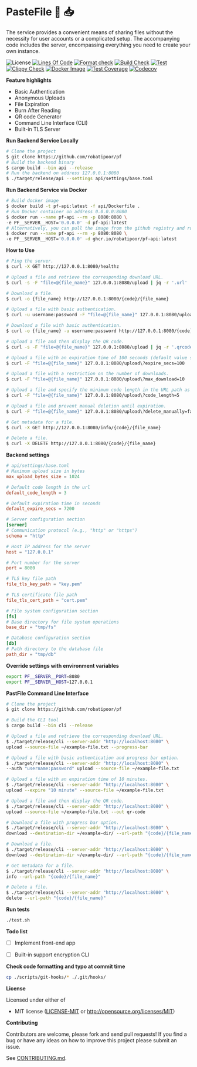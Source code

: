 # PasteFile 📁 📥
The service provides a convenient means of sharing files without the necessity for user accounts or a complicated setup. The accompanying code includes the server, encompassing everything you need to create your own instance.

![License](https://img.shields.io/github/license/robatipoor/pf)
[![Lines Of Code](https://tokei.rs/b1/github/robatipoor/pf?category=code)](https://github.com/robatipoor/pf)
[![Format check](https://github.com/robatipoor/pf/actions/workflows/code-formater.yml/badge.svg)](https://github.com/robatipoor/pf/actions/workflows/code-formater.yml)
[![Build Check](https://github.com/robatipoor/pf/actions/workflows/build-checker.yml/badge.svg)](https://github.com/robatipoor/pf/actions/workflows/build-checker.yml)
[![Test](https://github.com/robatipoor/pf/actions/workflows/test.yml/badge.svg)](https://github.com/robatipoor/pf/actions/workflows/test.yml)
[![Clippy Check](https://github.com/robatipoor/pf/actions/workflows/code-linter.yml/badge.svg)](https://github.com/robatipoor/pf/actions/workflows/code-linter.yml)
[![Docker Image](https://github.com/robatipoor/pf/actions/workflows/image-builder.yml/badge.svg)](https://github.com/robatipoor/pf/actions/workflows/image-builder.yml)
[![Test Coverage](https://github.com/robatipoor/pf/actions/workflows/test-coverage.yml/badge.svg)](https://github.com/robatipoor/pf/actions/workflows/test-coverage.yml)
[![Codecov](https://codecov.io/gh/robatipoor/pf/branch/main/graph/badge.svg?token=BIMUKRJPE7)](https://codecov.io/gh/robatipoor/pf)

**Feature highlights**

* Basic Authentication
* Anonymous Uploads
* File Expiration
* Burn After Reading
* QR code Generator
* Command Line Interface (CLI)
* Built-in TLS Server

**Run Backend Service Locally**

```sh
# Clone the project
$ git clone https://github.com/robatipoor/pf
# Build the backend binary
$ cargo build --bin api --release
# Run the backend on address 127.0.0.1:8080
$ ./target/release/api --settings api/settings/base.toml
```
**Run Backend Service via Docker**

```sh
# Build docker image
$ docker build -t pf-api:latest -f api/Dockerfile .
# Run Docker container on address 0.0.0.0:8080
$ docker run --name pf-api --rm -p 8080:8080 \
-e PF__SERVER__HOST='0.0.0.0' -d pf-api:latest
# Alternatively, you can pull the image from the github registry and run container
$ docker run --name pf-api --rm -p 8080:8080 \
-e PF__SERVER__HOST='0.0.0.0' -d ghcr.io/robatipoor/pf-api:latest
```

**How to Use**

```sh
# Ping the server.
$ curl -X GET http://127.0.0.1:8080/healthz

# Upload a file and retrieve the corresponding download URL.
$ curl -s -F "file=@{file_name}" 127.0.0.1:8080/upload | jq -r '.url'

# Download a file.
$ curl -o {file_name} http://127.0.0.1:8080/{code}/{file_name}

# Upload a file with basic authentication.
$ curl -u username:password -F "file=@{file_name}" 127.0.0.1:8080/upload

# Download a file with basic authentication.
$ curl -o {file_name} -u username:password http://127.0.0.1:8080/{code}/{file_name}

# Upload a file and then display the QR code.
$ curl -s -F "file=@{file_name}" 127.0.0.1:8080/upload | jq -r '.qrcode' | base64 -d; echo

# Upload a file with an expiration time of 100 seconds (default value specified in settings file).
$ curl -F "file=@{file_name}" 127.0.0.1:8080/upload\?expire_secs=100

# Upload a file with a restriction on the number of downloads.
$ curl -F "file=@{file_name}" 127.0.0.1:8080/upload\?max_download=10

# Upload a file and specify the minimum code length in the URL path as 5 (default value specified in settings file).
$ curl -F "file=@{file_name}" 127.0.0.1:8080/upload\?code_length=5

# Upload a file and prevent manual deletion until expiration.
$ curl -F "file=@{file_name}" 127.0.0.1:8080/upload\?delete_manually=false

# Get metadata for a file.
$ curl -X GET http://127.0.0.1:8080/info/{code}/{file_name}

# Delete a file.
$ curl -X DELETE http://127.0.0.1:8080/{code}/{file_name}
```

**Backend settings**

```toml
# api/settings/base.toml
# Maximum upload size in bytes
max_upload_bytes_size = 1024

# Default code length in the url
default_code_length = 3

# Default expiration time in seconds
default_expire_secs = 7200

# Server configuration section
[server]
# Communication protocol (e.g., "http" or "https")
schema = "http"

# Host IP address for the server
host = "127.0.0.1"

# Port number for the server
port = 8080

# TLS key file path
file_tls_key_path = "key.pem"

# TLS certificate file path
file_tls_cert_path = "cert.pem"

# File system configuration section
[fs]
# Base directory for file system operations
base_dir = "tmp/fs"

# Database configuration section
[db]
# Path directory to the database file
path_dir = "tmp/db"
```

**Override settings with environment variables**

```sh
export PF__SERVER__PORT=8080
export PF__SERVER__HOST=127.0.0.1
```

**PastFile Command Line Interface**

```sh
# Clone the project
$ git clone https://github.com/robatipoor/pf

# Build the CLI tool
$ cargo build --bin cli --release

# Upload a file and retrieve the corresponding download URL.
$ ./target/release/cli --server-addr "http://localhost:8080" \
upload --source-file ~/example-file.txt --progress-bar

# Upload a file with basic authentication and progress bar option.
$ ./target/release/cli --server-addr "http://localhost:8080" \
--auth "username:password" upload --source-file ~/example-file.txt

# Upload a file with an expiration time of 10 minutes.
$ ./target/release/cli --server-addr "http://localhost:8080" \
upload --expire "10 minute" --source-file ~/example-file.txt

# Upload a file and then display the QR code.
$ ./target/release/cli --server-addr "http://localhost:8080" \
upload --source-file ~/example-file.txt --out qr-code

# Download a file with progress bar option.
$ ./target/release/cli --server-addr "http://localhost:8080" \
download --destination-dir ~/example-dir/ --url-path "{code}/{file_name}" --progress-bar

# Download a file.
$ ./target/release/cli --server-addr "http://localhost:8080" \
download --destination-dir ~/example-dir/ --url-path "{code}/{file_name}"

# Get metadata for a file.
$ ./target/release/cli --server-addr "http://localhost:8080" \
info --url-path "{code}/{file_name}"

# Delete a file.
$ ./target/release/cli --server-addr "http://localhost:8080" \
delete --url-path "{code}/{file_name}"

```

**Run tests**

```sh
./test.sh
```

**Todo list**

- [ ] Implement front-end app

- [ ] Built-in support encryption CLI

**Check code formatting and typo at commit time**

```sh
cp ./scripts/git-hooks/* ./.git/hooks/
```

**License**

Licensed under either of

 * MIT license
   ([LICENSE-MIT](LICENSE) or http://opensource.org/licenses/MIT)

**Contributing**

Contributors are welcome, please fork and send pull requests! If you find a bug
or have any ideas on how to improve this project please submit an issue.

See [CONTRIBUTING.md](CONTRIBUTING.md).
